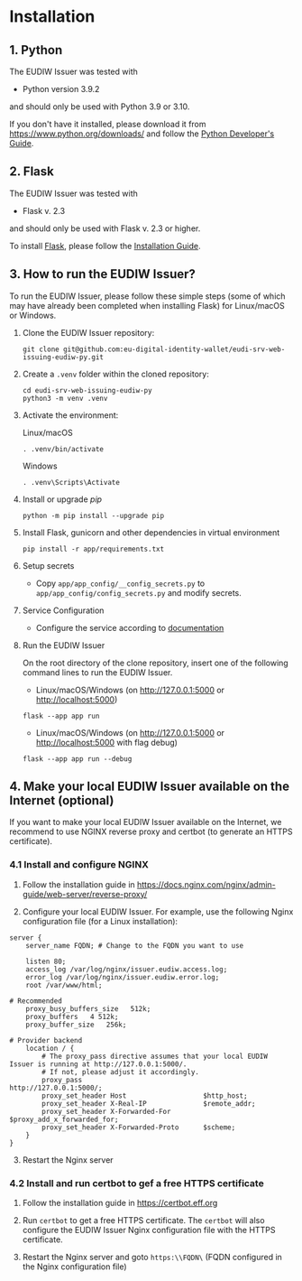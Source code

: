 # Installation

## 1. Python

The EUDIW Issuer was tested with

+ Python version 3.9.2

and should only be used with Python 3.9 or 3.10.

If you don't have it installed, please download it from <https://www.python.org/downloads/> and follow the [Python Developer's Guide](https://devguide.python.org/getting-started/).

## 2. Flask

The EUDIW Issuer was tested with

+ Flask v. 2.3

and should only be used with Flask v. 2.3 or higher.

To install [Flask](https://flask.palletsprojects.com/en/2.3.x/), please follow the [Installation Guide](https://flask.palletsprojects.com/en/2.3.x/installation/).

## 3. How to run the EUDIW Issuer?

To run the EUDIW Issuer, please follow these simple steps (some of which may have already been completed when installing Flask) for Linux/macOS or Windows.


1. Clone the EUDIW Issuer repository:

    ```shell
    git clone git@github.com:eu-digital-identity-wallet/eudi-srv-web-issuing-eudiw-py.git
    ```

2. Create a `.venv` folder within the cloned repository:

    ```shell
    cd eudi-srv-web-issuing-eudiw-py
    python3 -m venv .venv
    ```

3. Activate the environment:

   Linux/macOS

    ```shell
    . .venv/bin/activate
    ```

    Windows

    ```shell
    . .venv\Scripts\Activate
    ```


4. Install or upgrade _pip_

    ```shell
    python -m pip install --upgrade pip
    ```


5. Install Flask, gunicorn and other dependencies in virtual environment

    ```shell
    pip install -r app/requirements.txt
    ```

6. Setup secrets
   
   -  Copy ```app/app_config/__config_secrets.py``` to ```app/app_config/config_secrets.py``` and modify secrets.

7. Service Configuration

   - Configure the service according to [documentation](api_docs/configuration.md)  

8. Run the EUDIW Issuer 

    On the root directory of the clone repository, insert one of the following command lines to run the EUDIW Issuer.

    + Linux/macOS/Windows (on <http://127.0.0.1:5000> or <http://localhost:5000>)

    ```
    flask --app app run
    ```

    + Linux/macOS/Windows (on <http://127.0.0.1:5000> or <http://localhost:5000> with flag debug)

    ```
    flask --app app run --debug
    ```


## 4. Make your local EUDIW Issuer available on the Internet (optional)

If you want to make your local EUDIW Issuer available on the Internet, we recommend to use NGINX reverse proxy and certbot (to generate an HTTPS certificate).

### 4.1 Install and configure NGINX

1. Follow the installation guide in https://docs.nginx.com/nginx/admin-guide/web-server/reverse-proxy/

2. Configure your local EUDIW Issuer. For example, use the following Nginx configuration file (for a Linux installation):

```nginx
server {
    server_name FQDN; # Change to the FQDN you want to use

    listen 80;
    access_log /var/log/nginx/issuer.eudiw.access.log;
    error_log /var/log/nginx/issuer.eudiw.error.log;
    root /var/www/html;

# Recommended
    proxy_busy_buffers_size   512k;
    proxy_buffers   4 512k;
    proxy_buffer_size   256k;

# Provider backend
    location / {
        # The proxy_pass directive assumes that your local EUDIW Issuer is running at http://127.0.0.1:5000/. 
        # If not, please adjust it accordingly.
        proxy_pass                              http://127.0.0.1:5000/;
        proxy_set_header Host                   $http_host;
        proxy_set_header X-Real-IP              $remote_addr;
        proxy_set_header X-Forwarded-For        $proxy_add_x_forwarded_for;
        proxy_set_header X-Forwarded-Proto      $scheme;
    }
}
```

3. Restart the Nginx server


### 4.2 Install and run certbot to gef a free HTTPS certificate

1. Follow the installation guide in https://certbot.eff.org

2. Run `certbot` to get a free HTTPS certificate. The `certbot` will also configure the EUDIW Issuer Nginx configuration file with the HTTPS certificate.

3. Restart the Nginx server and goto `https:\\FQDN\` (FQDN configured in the Nginx configuration file)

